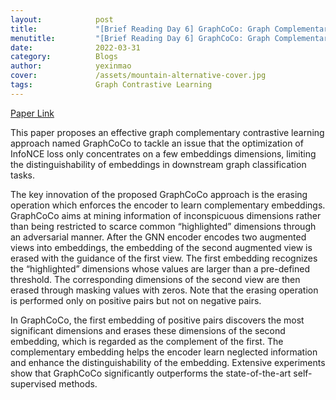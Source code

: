 ```yaml
---
layout:            post
title:             "[Brief Reading Day 6] GraphCoCo: Graph Complementary Contrastive Learning"
menutitle:         "[Brief Reading Day 6] GraphCoCo: Graph Complementary Contrastive Learning"
date:              2022-03-31
category:          Blogs
author:            yexinmao
cover:             /assets/mountain-alternative-cover.jpg
tags:              Graph Contrastive Learning
---
```


[Paper Link](https://arxiv.org/abs/2203.12821)

This paper proposes an effective graph complementary contrastive learning approach named GraphCoCo to tackle an issue that the optimization of InfoNCE loss only concentrates on a few embeddings dimensions, limiting the distinguishability of embeddings in downstream graph classification tasks. 

The key innovation of the proposed GraphCoCo approach is the erasing operation which enforces the encoder to learn complementary embeddings. GraphCoCo aims at mining information of inconspicuous dimensions rather than being restricted to scarce common “highlighted” dimensions through an adversarial manner. After the GNN encoder encodes two augmented views into embeddings, the embedding of the second augmented view is erased with the guidance of the first view. The first embedding recognizes the “highlighted” dimensions whose values are larger than a pre-defined threshold. The corresponding dimensions of the second view are then erased through masking values with zeros. Note that the erasing operation is performed only on positive pairs but not on negative pairs.

In GraphCoCo, the first embedding of positive pairs discovers the most significant dimensions and erases these dimensions of the second embedding, which is regarded as the complement of the first. The complementary embedding helps the encoder learn neglected information and enhance the distinguishability of the embedding. Extensive experiments show that GraphCoCo significantly outperforms the state-of-the-art self-supervised methods.


